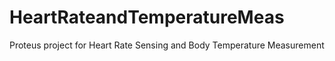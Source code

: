 # HeartRateandTemperatureMeas
Proteus project for Heart Rate Sensing and Body Temperature Measurement
